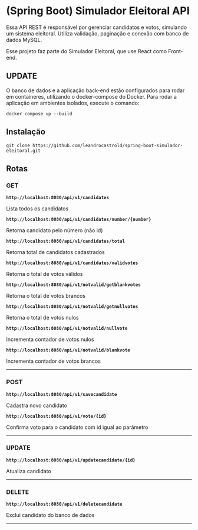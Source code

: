 # (Spring Boot) Simulador Eleitoral API

Essa API REST é responsável por gerenciar candidatos e votos, simulando um sistema eleitoral. Utiliza validação, paginação e conexão com banco de dados MySQL.

Esse projeto faz parte do Simulador Eleitoral, que use React como Front-end.

## UPDATE
O banco de dados e a aplicação back-end estão configurados para rodar em containeres, utilizando o docker-compose do Docker.
Para rodar a aplicação em ambientes isolados, execute o comando:

```
docker compose up --build
```

## Instalação

```
git clone https://github.com/leandrocastrold/spring-boot-simulador-eleitoral.git
```

## Rotas

### GET

**`http://localhost:8080/api/v1/candidates`**

Lista todos os candidatos

**`http://localhost:8080/api/v1/candidates/number/{number}`**

Retorna candidato pelo número (não id)

**`http://localhost:8080/api/v1/candidates/total`**

Retorna total de candidatos cadastrados


**`http://localhost:8080/api/v1/candidates/validvotes`**

Retorna o total de votos válidos


**`http://localhost:8080/api/v1/notvalid/getblankvotes`**

Retorna o total de votos brancos

**`http://localhost:8080/api/v1/notvalid/getnullvotes`**

Retorna o total de votos nulos

**`http://localhost:8080/api/v1/notvalid/nullvote`**

Incrementa contador de votos nulos

**`http://localhost:8080/api/v1/notvalid/blankvote`**

Incrementa contador de votos brancos

<hr/>

### POST
**`http://localhost:8080/api/v1/savecandidate`**

Cadastra novo candidato

**`http://localhost:8080/api/v1/vote/{id}`**

Confirma voto para o candidato com id igual ao parâmetro

<hr/>

### UPDATE

**`http://localhost:8080/api/v1/updatecandidate/{id}`**

Atualiza candidato
<hr/>

### DELETE

**`http://localhost:8080/api/v1/deletecandidate`**

Exclui candidato do banco de dados
<hr/>


